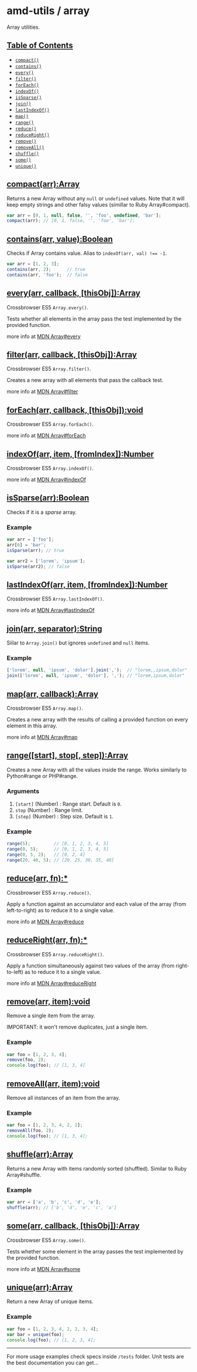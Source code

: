 # amd-utils / array #

Array utilities.



## <a href="#toc" name="toc">Table of Contents</a>

 - [`compact()`](#compact)
 - [`contains()`](#contains)
 - [`every()`](#every)
 - [`filter()`](#filter)
 - [`forEach()`](#forEach)
 - [`indexOf()`](#indexOf)
 - [`isSparse()`](#isSparse)
 - [`join()`](#join)
 - [`lastIndexOf()`](#lastIndexOf)
 - [`map()`](#map)
 - [`range()`](#range)
 - [`reduce()`](#reduce)
 - [`reduceRight()`](#reduceRight)
 - [`remove()`](#remove)
 - [`removeAll()`](#removeAll)
 - [`shuffle()`](#shuffle)
 - [`some()`](#some)
 - [`unique()`](#unique)



## <a href="#compact" name="compact">compact(arr):Array</a>

Returns a new Array without any `null` or `undefined` values. Note that it will
keep empty strings and other falsy values (simillar to Ruby Array#compact).

```js
var arr = [0, 1, null, false, '', 'foo', undefined, 'bar'];
compact(arr); // [0, 1, false, '', 'foo', 'bar'];
```



## <a href="#contains" name="contains">contains(arr, value):Boolean</a>

Checks if Array contains value. Alias to `indexOf(arr, val) !== -1`.

```js
var arr = [1, 2, 3];
contains(arr, 2);      // true
contains(arr, 'foo');  // false
```



## <a href="#every" name="every">every(arr, callback, [thisObj]):Array</a>

Crossbrowser ES5 `Array.every()`.

Tests whether all elements in the array pass the test implemented by the provided function.

more info at [MDN Array#every](https://developer.mozilla.org/en/JavaScript/Reference/Global_Objects/Array/every)



## <a href="#filter" name="filter">filter(arr, callback, [thisObj]):Array</a>

Crossbrowser ES5 `Array.filter()`.

Creates a new array with all elements that pass the callback test.

more info at [MDN Array#filter](https://developer.mozilla.org/en/JavaScript/Reference/Global_Objects/Array/filter)



## <a href="#forEach" name="forEach">forEach(arr, callback, [thisObj]):void</a>

Crossbrowser ES5 `Array.forEach()`.

more info at [MDN Array#forEach](https://developer.mozilla.org/en/JavaScript/Reference/Global_Objects/Array/forEach)



## <a href="#indexOf" name="indexOf">indexOf(arr, item, [fromIndex]):Number</a>

Crossbrowser ES5 `Array.indexOf()`.

more info at [MDN Array#indexOf](https://developer.mozilla.org/en/JavaScript/Reference/Global_Objects/Array/indexOf)



## <a href="#isSparse" name="isSparse">isSparse(arr):Boolean</a>

Checks if it is a *sparse* array.

### Example

```js
var arr = ['foo'];
arr[6] = 'bar';
isSparse(arr); // true

var arr2 = ['lorem', 'ipsum'];
isSparse(arr2); // false
```



## <a href="#lastIndexOf" name="lastIndexOf">lastIndexOf(arr, item, [fromIndex]):Number</a>

Crossbrowser ES5 `Array.lastIndexOf()`.

more info at [MDN Array#lastIndexOf](https://developer.mozilla.org/en/JavaScript/Reference/Global_Objects/Array/lastIndexOf)



## <a href="#join" name="join">join(arr, separator):String</a>

Siilar to `Array.join()` but ignores `undefined` and `null` items.

### Example

```js
['lorem', null, 'ipsum', 'dolor'].join(',');  // "lorem,,ipsum,dolor"
join(['lorem', null, 'ipsum', 'dolor'], ','); // "lorem,ipsum,dolor"
```



## <a href="#map" name="map">map(arr, callback):Array</a>

Crossbrowser ES5 `Array.map()`.

Creates a new array with the results of calling a provided function on every
element in this array.

more info at [MDN Array#map](https://developer.mozilla.org/en/JavaScript/Reference/Global_Objects/Array/map)



## <a href="#range" name="range">range([start], stop[, step]):Array</a>

Creates a new Array with all the values inside the range. Works similarly to
Python#range or PHP#range.

### Arguments

 1. `[start]` (Number) : Range start. Default is `0`.
 2. `stop` (Number) : Range limit.
 3. `[step]` (Number) : Step size. Default is `1`.

### Example

```js
range(5);         // [0, 1, 2, 3, 4, 5]
range(0, 5);      // [0, 1, 2, 3, 4, 5]
range(0, 5, 2);   // [0, 2, 4]
range(20, 40, 5); // [20, 25, 30, 35, 40]
```



## <a href="#reduce" name="reduce">reduce(arr, fn):*</a>

Crossbrowser ES5 `Array.reduce()`.

Apply a function against an accumulator and each value of the array (from
left-to-right) as to reduce it to a single value.

more info at [MDN Array#reduce](https://developer.mozilla.org/en/JavaScript/Reference/Global_Objects/Array/reduce)



## <a href="#reduceRight" name="reduceRight">reduceRight(arr, fn):*</a>

Crossbrowser ES5 `Array.reduceRight()`.

Apply a function simultaneously against two values of the array (from
right-to-left) as to reduce it to a single value.

more info at [MDN Array#reduceRight](https://developer.mozilla.org/en/JavaScript/Reference/Global_Objects/Array/reduceRight)



## <a href="#remove" name="remove">remove(arr, item):void</a>

Remove a single item from the array.

IMPORTANT: it won't remove duplicates, just a single item.

### Example

```js
var foo = [1, 2, 3, 4];
remove(foo, 2);
console.log(foo); // [1, 3, 4]
```



## <a href="#removeAll" name="removeAll">removeAll(arr, item):void</a>

Remove all instances of an item from the array.

### Example

```js
var foo = [1, 2, 3, 4, 2, 2];
removeAll(foo, 2);
console.log(foo); // [1, 3, 4];
```



## <a href="#shuffle" name="shuffle">shuffle(arr):Array </a>

Returns a new Array with items randomly sorted (shuffled). Similar to Ruby Array#shuffle.

### Example

```js
var arr = ['a', 'b', 'c', 'd', 'e'];
shuffle(arr); // ['b', 'd', 'e', 'c', 'a']
```



## <a href="#some" name="some">some(arr, callback, [thisObj]):Array </a>

Crossbrowser ES5 `Array.some()`.

Tests whether some element in the array passes the test implemented by the provided function.

more info at [MDN Array#some](https://developer.mozilla.org/en/JavaScript/Reference/Global_Objects/Array/some)



## <a href="#unique" name="unique">unique(arr):Array</a>

Return a new Array of unique items.

### Example

```js
var foo = [1, 2, 3, 4, 2, 2, 3, 4];
var bar = unique(foo);
console.log(foo); // [1, 2, 3, 4];
```



-------------------------------------------------------------------------------

For more usage examples check specs inside `/tests` folder. Unit tests are the
best documentation you can get...

